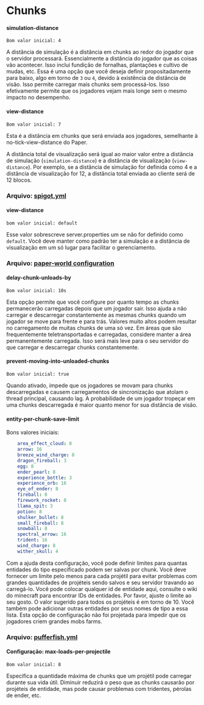 # Chunks

#### **simulation-distance**

`Bom valor inicial: 4`

A distância de simulação é a distância em chunks ao redor do jogador que o servidor processará. Essencialmente a distância do jogador que as coisas vão acontecer. Isso inclui fundição de fornalhas, plantações e cultivo de mudas, etc. Essa é uma opção que você deseja definir propositadamente para baixo, algo em torno de `3` ou `4`, devido à existência de distância de visão. Isso permite carregar mais chunks sem processá-los. Isso efetivamente permite que os jogadores vejam mais longe sem o mesmo impacto no desempenho.

#### **view-distance**

`Bom valor inicial: 7`

Esta é a distância em chunks que será enviada aos jogadores, semelhante à no-tick-view-distance do Paper.

A distância total de visualização será igual ao maior valor entre a distância de simulação (`simulation-distance`) e a distância de visualização (`view-distance`). Por exemplo, se a distância de simulação for definida como 4 e a distância de visualização for 12, a distância total enviada ao cliente será de 12 blocos.

### Arquivo: [spigot.yml](https://www.spigotmc.org/wiki/spigot-configuration/)

#### **view-distance**

`bom valor inicial: default`

Esse valor sobrescreve server.properties um se não for definido como `default`. Você deve manter como padrão ter a simulação e a distância de visualização em um só lugar para facilitar o gerenciamento.

### Arquivo: [paper-world configuration](https://docs.papermc.io/paper/reference/world-configuration)

#### **delay-chunk-unloads-by**

`Bom valor inicial: 10s`

Esta opção permite que você configure por quanto tempo as chunks permanecerão carregadas depois que um jogador sair. Isso ajuda a não carregar e descarregar constantemente as mesmas chunks quando um jogador se move para frente e para trás. Valores muito altos podem resultar no carregamento de muitas chunks de uma só vez. Em áreas que são frequentemente teletransportadas e carregadas, considere manter a área permanentemente carregada. Isso será mais leve para o seu servidor do que carregar e descarregar chunks constantemente.

#### **prevent-moving-into-unloaded-chunks**

`Bom valor inicial: true`

Quando ativado, impede que os jogadores se movam para chunks descarregadas e causem carregamentos de sincronização que atolam o thread principal, causando lag. A probabilidade de um jogador tropeçar em uma chunks descarregada é maior quanto menor for sua distância de visão.

#### **entity-per-chunk-save-limit**

Bons valores iniciais:

```yaml
    area_effect_cloud: 8
    arrow: 16
    breeze_wind_charge: 8
    dragon_fireball: 3
    egg: 8
    ender_pearl: 8
    experience_bottle: 3
    experience_orb: 16
    eye_of_ender: 8
    fireball: 8
    firework_rocket: 8
    llama_spit: 3
    potion: 8
    shulker_bullet: 8
    small_fireball: 8
    snowball: 8
    spectral_arrow: 16
    trident: 16
    wind_charge: 8
    wither_skull: 4
```

Com a ajuda desta configuração, você pode definir limites para quantas entidades do tipo especificado podem ser salvas por chunk. Você deve fornecer um limite pelo menos para cada projétil para evitar problemas com grandes quantidades de projéteis sendo salvos e seu servidor travando ao carregá-lo. Você pode colocar qualquer id de entidade aqui, consulte o wiki do minecraft para encontrar IDs de entidades. Por favor, ajuste o limite ao seu gosto. O valor sugerido para todos os projéteis é em torno de 10. Você também pode adicionar outras entidades por seus nomes de tipo a essa lista. Esta opção de configuração não foi projetada para impedir que os jogadores criem grandes mobs farms.

### Arquivo: [pufferfish.yml](https://docs.pufferfish.host/setup/pufferfish-fork-configuration/)

#### **Configuração: max-loads-per-projectile**

`Bom valor inicial: 8`

Especifica a quantidade máxima de chunks que um projétil pode carregar durante sua vida útil. Diminuir reduzirá o peso que as chunks causarão por projéteis de entidade, mas pode causar problemas com tridentes, pérolas de ender, etc.
